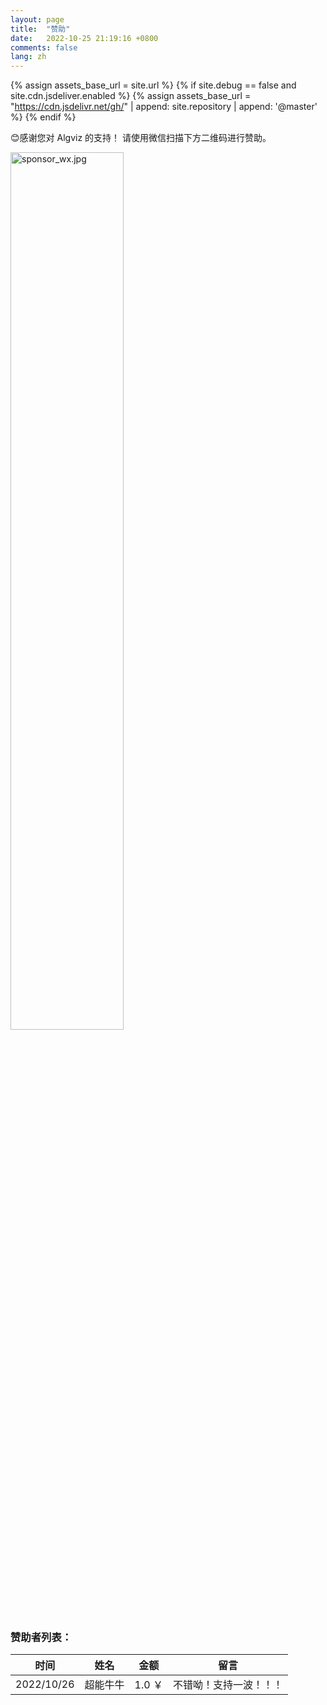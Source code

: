```yaml
---
layout: page
title:  "赞助"
date:   2022-10-25 21:19:16 +0800
comments: false
lang: zh
---
```


<!-- CND configuration for assets -->
{% assign assets_base_url = site.url %}
{% if site.debug == false and site.cdn.jsdeliver.enabled %}
{% assign assets_base_url = "https://cdn.jsdelivr.net/gh/" | append: site.repository | append: '@master' %}
{% endif %}

😊感谢您对 Algviz 的支持！
请使用微信扫描下方二维码进行赞助。

<img alt="sponsor_wx.jpg" width="60%" src="{{ site.url }}/assets/img/sponsor_wx.jpg">

### 赞助者列表：

|  时间   |  姓名  |  金额  |  留言  |
| ----    |  ---- | -----  | ----- |
|  2022/10/26     |  超能牛牛    | 1.0 ￥  | 不错呦！支持一波！！！   |
